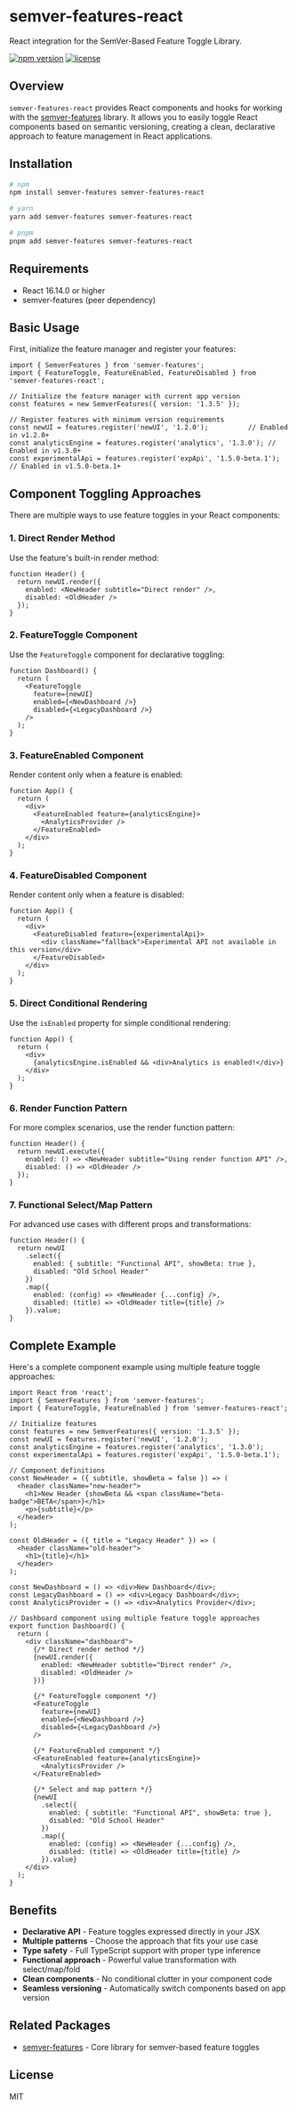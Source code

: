 # semver-features-react

React integration for the SemVer-Based Feature Toggle Library.

[![npm version](https://img.shields.io/npm/v/semver-features-react.svg)](https://www.npmjs.com/package/semver-features-react)
[![license](https://img.shields.io/npm/l/semver-features-react.svg)](./LICENSE)

## Overview

`semver-features-react` provides React components and hooks for working with the [semver-features](https://www.npmjs.com/package/semver-features) library. It allows you to easily toggle React components based on semantic versioning, creating a clean, declarative approach to feature management in React applications.

## Installation

```bash
# npm
npm install semver-features semver-features-react

# yarn
yarn add semver-features semver-features-react

# pnpm
pnpm add semver-features semver-features-react
```

## Requirements

- React 16.14.0 or higher
- semver-features (peer dependency)

## Basic Usage

First, initialize the feature manager and register your features:

```tsx
import { SemverFeatures } from 'semver-features';
import { FeatureToggle, FeatureEnabled, FeatureDisabled } from 'semver-features-react';

// Initialize the feature manager with current app version
const features = new SemverFeatures({ version: '1.3.5' });

// Register features with minimum version requirements
const newUI = features.register('newUI', '1.2.0');          // Enabled in v1.2.0+
const analyticsEngine = features.register('analytics', '1.3.0'); // Enabled in v1.3.0+
const experimentalApi = features.register('expApi', '1.5.0-beta.1'); // Enabled in v1.5.0-beta.1+
```

## Component Toggling Approaches

There are multiple ways to use feature toggles in your React components:

### 1. Direct Render Method

Use the feature's built-in render method:

```tsx
function Header() {
  return newUI.render({
    enabled: <NewHeader subtitle="Direct render" />,
    disabled: <OldHeader />
  });
}
```

### 2. FeatureToggle Component

Use the `FeatureToggle` component for declarative toggling:

```tsx
function Dashboard() {
  return (
    <FeatureToggle 
      feature={newUI}
      enabled={<NewDashboard />}
      disabled={<LegacyDashboard />}
    />
  );
}
```

### 3. FeatureEnabled Component

Render content only when a feature is enabled:

```tsx
function App() {
  return (
    <div>
      <FeatureEnabled feature={analyticsEngine}>
        <AnalyticsProvider />
      </FeatureEnabled>
    </div>
  );
}
```

### 4. FeatureDisabled Component

Render content only when a feature is disabled:

```tsx
function App() {
  return (
    <div>
      <FeatureDisabled feature={experimentalApi}>
        <div className="fallback">Experimental API not available in this version</div>
      </FeatureDisabled>
    </div>
  );
}
```

### 5. Direct Conditional Rendering

Use the `isEnabled` property for simple conditional rendering:

```tsx
function App() {
  return (
    <div>
      {analyticsEngine.isEnabled && <div>Analytics is enabled!</div>}
    </div>
  );
}
```

### 6. Render Function Pattern

For more complex scenarios, use the render function pattern:

```tsx
function Header() {
  return newUI.execute({
    enabled: () => <NewHeader subtitle="Using render function API" />,
    disabled: () => <OldHeader />
  });
}
```

### 7. Functional Select/Map Pattern

For advanced use cases with different props and transformations:

```tsx
function Header() {
  return newUI
    .select({
      enabled: { subtitle: "Functional API", showBeta: true },
      disabled: "Old School Header"
    })
    .map({
      enabled: (config) => <NewHeader {...config} />,
      disabled: (title) => <OldHeader title={title} />
    }).value;
}
```

## Complete Example

Here's a complete component example using multiple feature toggle approaches:

```tsx
import React from 'react';
import { SemverFeatures } from 'semver-features';
import { FeatureToggle, FeatureEnabled } from 'semver-features-react';

// Initialize features
const features = new SemverFeatures({ version: '1.3.5' });
const newUI = features.register('newUI', '1.2.0');
const analyticsEngine = features.register('analytics', '1.3.0');
const experimentalApi = features.register('expApi', '1.5.0-beta.1');

// Component definitions
const NewHeader = ({ subtitle, showBeta = false }) => (
  <header className="new-header">
    <h1>New Header {showBeta && <span className="beta-badge">BETA</span>}</h1>
    <p>{subtitle}</p>
  </header>
);

const OldHeader = ({ title = "Legacy Header" }) => (
  <header className="old-header">
    <h1>{title}</h1>
  </header>
);

const NewDashboard = () => <div>New Dashboard</div>;
const LegacyDashboard = () => <div>Legacy Dashboard</div>;
const AnalyticsProvider = () => <div>Analytics Provider</div>;

// Dashboard component using multiple feature toggle approaches
export function Dashboard() {
  return (
    <div className="dashboard">
      {/* Direct render method */}
      {newUI.render({
        enabled: <NewHeader subtitle="Direct render" />,
        disabled: <OldHeader />
      })}
      
      {/* FeatureToggle component */}
      <FeatureToggle 
        feature={newUI}
        enabled={<NewDashboard />}
        disabled={<LegacyDashboard />}
      />
      
      {/* FeatureEnabled component */}
      <FeatureEnabled feature={analyticsEngine}>
        <AnalyticsProvider />
      </FeatureEnabled>
      
      {/* Select and map pattern */}
      {newUI
        .select({
          enabled: { subtitle: "Functional API", showBeta: true },
          disabled: "Old School Header"
        })
        .map({
          enabled: (config) => <NewHeader {...config} />,
          disabled: (title) => <OldHeader title={title} />
        }).value}
    </div>
  );
}
```

## Benefits

- **Declarative API** - Feature toggles expressed directly in your JSX
- **Multiple patterns** - Choose the approach that fits your use case
- **Type safety** - Full TypeScript support with proper type inference
- **Functional approach** - Powerful value transformation with select/map/fold
- **Clean components** - No conditional clutter in your component code
- **Seamless versioning** - Automatically switch components based on app version

## Related Packages

- [semver-features](https://www.npmjs.com/package/semver-features) - Core library for semver-based feature toggles

## License

MIT 